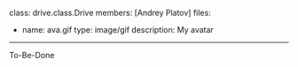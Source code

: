 class: drive.class.Drive
members: [Andrey Platov]
files:
  - name: ava.gif
    type: image/gif
    description: My avatar
---
To-Be-Done